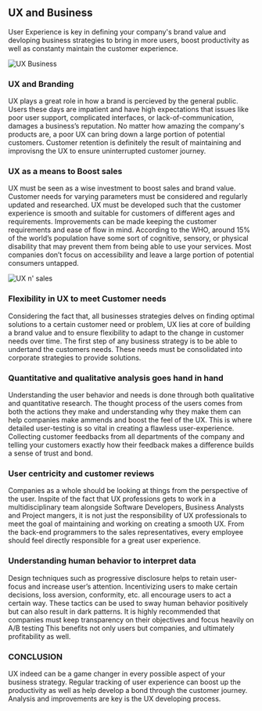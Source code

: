 ## UX and Business

User Experience is key in defining your company's brand value and devloping business strategies to bring in more users, boost productivity as well as constanty maintain the customer experience.

![UX   Business](https://user-images.githubusercontent.com/80235375/136708021-6bb2e551-dbfc-4c01-9746-a2d8fb39d84d.png)

### UX and Branding

UX plays a great role in how a brand is percieved by the general public. Users these days are impatient and have high expectations that issues like poor user support, complicated interfaces, or lack-of-communication, damages a business’s reputation. No matter how amazing the company's products are, a poor UX can bring down a large portion of potential customers. Customer retention is definitely the result of maintaining and improvisng the UX to ensure uninterrupted customer journey.

### UX as a means to Boost sales

UX must be seen as a wise investment to boost sales and brand value. Customer needs for varying parameters must be considered and regularly updated and researched. UX must be developed such that the customer experience is smooth and suitable for customers of different ages and requirements. Improvements can be made keeping the customer requirements and ease of flow in mind. According to the WHO, around 15% of the world’s population have some sort of cognitive, sensory, or physical disability that may prevent them from being able to use your services. Most companies don’t focus on accessibility and leave a large portion of potential consumers untapped.

![UX n' sales](https://user-images.githubusercontent.com/80235375/136708776-41779a25-1589-4f7e-9aca-1262aa2e3b10.png)

### Flexibility in UX to meet Customer needs

Considering the fact that, all businesses strategies delves on finding optimal solutions to a certain customer need or problem, UX lies at core of building a brand value and to ensure flexibility to adapt to the change in customer needs over time. The first step of any business strategy is to be able to undertand the customers needs. These needs must be consolidated into corporate strategies to provide solutions.

### Quantitative and qualitative analysis goes hand in hand

Understanding the user behavior and needs is done through both qualitative and quantitative research. The thought process of the users comes from both the actions they make and understanding why they make them can help companies make ammends and boost the feel of the UX. This is where detailed user-testing is so vital in creating a flawless user-experience. Collecting customer feedbacks from all departments of the company and telling your customers exactly how their feedback makes a difference builds a sense of trust and bond.

### User centricity and customer reviews

Companies as a whole should be looking at things from the perspective of the user. Inspite of the fact that UX professions gets to work in a multidisciplinary team alongside Software Developers, Business Analysts and Project mangers, it is not just the responsibility of UX professionals to meet the goal of maintaining and working on creating a smooth UX. From the back-end programmers to the sales representatives, every employee should feel directly responsible for a great user experience.

### Understanding human behavior to interpret data

Design techniques such as progressive disclosure helps to retain user-focus and increase user’s attention. Incentivizing users to make certain decisions, loss aversion, conformity, etc. all encourage users to act a certain way. These tactics can be used to sway human behavior positively but can also result in dark patterns. It is highly recommended that companies must keep transparency on their objectives and focus heavily on A/B testing This benefits not only users but companies, and ultimately profitability as well.

### CONCLUSION

UX indeed can be a game changer in every possible aspect of your business strategy. Regular tracking of user experience can boost up the productivity as well as help develop a bond through the customer journey. Analysis and improvements are key is the UX developing process.
